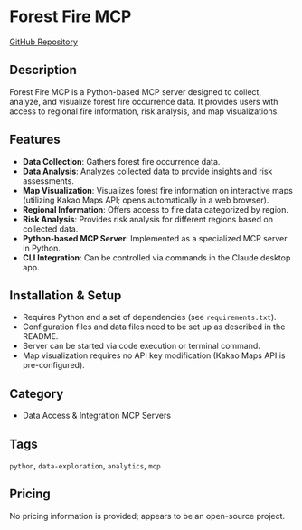 # Forest Fire MCP

[GitHub Repository](https://github.com/daniel8824-del/forest-fire-mcp)

## Description
Forest Fire MCP is a Python-based MCP server designed to collect, analyze, and visualize forest fire occurrence data. It provides users with access to regional fire information, risk analysis, and map visualizations.

## Features
- **Data Collection**: Gathers forest fire occurrence data.
- **Data Analysis**: Analyzes collected data to provide insights and risk assessments.
- **Map Visualization**: Visualizes forest fire information on interactive maps (utilizing Kakao Maps API; opens automatically in a web browser).
- **Regional Information**: Offers access to fire data categorized by region.
- **Risk Analysis**: Provides risk analysis for different regions based on collected data.
- **Python-based MCP Server**: Implemented as a specialized MCP server in Python.
- **CLI Integration**: Can be controlled via commands in the Claude desktop app.

## Installation & Setup
- Requires Python and a set of dependencies (see `requirements.txt`).
- Configuration files and data files need to be set up as described in the README.
- Server can be started via code execution or terminal command.
- Map visualization requires no API key modification (Kakao Maps API is pre-configured).

## Category
- Data Access & Integration MCP Servers

## Tags
`python`, `data-exploration`, `analytics`, `mcp`

## Pricing
No pricing information is provided; appears to be an open-source project.